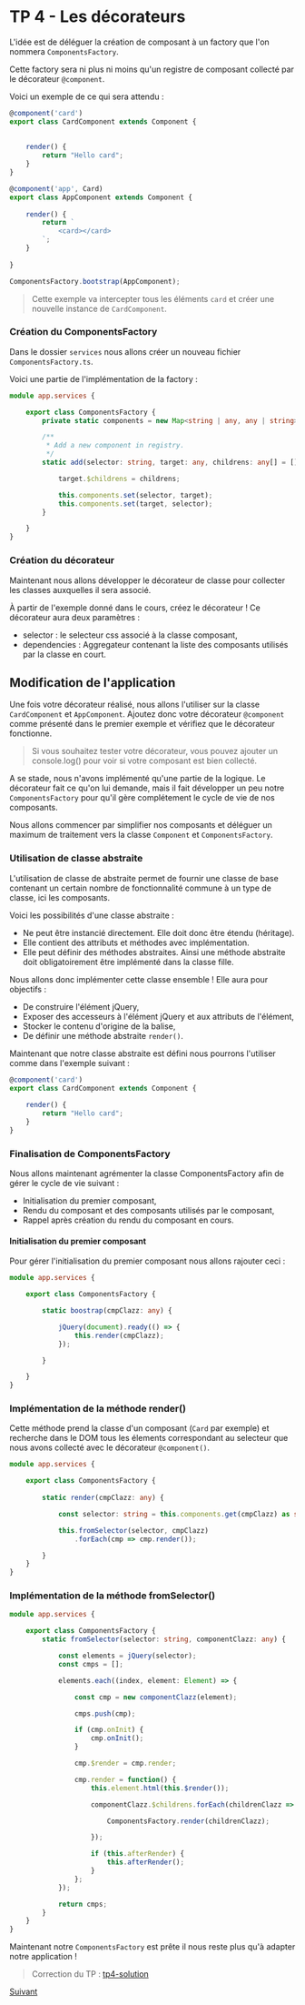 # TP 4 - Les décorateurs

L'idée est de déléguer la création de composant à un factory que l'on nommera `ComponentsFactory`.

Cette factory sera ni plus ni moins qu'un registre de composant collecté par le décorateur `@component`.

Voici un exemple de ce qui sera attendu :

```typescript
@component('card')
export class CardComponent extends Component {
   
    
    render() {
        return "Hello card";
    }
}

@component('app', Card)
export class AppComponent extends Component {
    
    render() {
        return `
            <card></card>  
        `;
    }
    
}

ComponentsFactory.bootstrap(AppComponent);
```

> Cette exemple va intercepter tous les éléments `card` et créer une nouvelle instance de `CardComponent`.

### Création du ComponentsFactory

Dans le dossier `services` nous allons créer un nouveau fichier `ComponentsFactory.ts`.

Voici une partie de l'implémentation de la factory :

```typescript
module app.services {

    export class ComponentsFactory {
        private static components = new Map<string | any, any | string>();

        /**
         * Add a new component in registry.
         */
        static add(selector: string, target: any, childrens: any[] = []) {

            target.$childrens = childrens;

            this.components.set(selector, target);
            this.components.set(target, selector);
        }

    }
}
```

### Création du décorateur

Maintenant nous allons développer le décorateur de classe pour collecter les classes auxquelles il sera associé.

À partir de l'exemple donné dans le cours, créez le décorateur ! Ce décorateur aura deux paramètres :

* selector : le selecteur css associé à la classe composant,
* dependencies : Aggregateur contenant la liste des composants utilisés par la classe en court.

## Modification de l'application

Une fois votre décorateur réalisé, nous allons l'utiliser sur la classe `CardComponent` et `AppComponent`.
Ajoutez donc votre décorateur `@component` comme présenté dans le premier exemple et vérifiez que le décorateur fonctionne.

> Si vous souhaitez tester votre décorateur, vous pouvez ajouter un console.log() pour voir si votre composant est bien collecté.

A se stade, nous n'avons implémenté qu'une partie de la logique. Le décorateur fait ce qu'on lui demande, mais il fait
développer un peu notre `ComponentsFactory` pour qu'il gère complétement le cycle de vie de nos composants.

Nous allons commencer par simplifier nos composants et déléguer un maximum de traitement vers la classe `Component` et `ComponentsFactory`.

### Utilisation de classe abstraite

L'utilisation de classe de abstraite permet de fournir une classe de base contenant un certain nombre de fonctionnalité commune à un type
de classe, ici les composants.

Voici les possibilités d'une classe abstraite :

* Ne peut être instancié directement. Elle doit donc être étendu (héritage).
* Elle contient des attributs et méthodes avec implémentation.
* Elle peut définir des méthodes abstraites. Ainsi une méthode abstraite doit obligatoirement être implémenté dans la classe fille.

Nous allons donc implémenter cette classe ensemble ! Elle aura pour objectifs :

* De construire l'élément jQuery,
* Exposer des accesseurs à l'élément jQuery et aux attributs de l'élément,
* Stocker le contenu d'origine de la balise,
* De définir une méthode abstraite `render()`.

Maintenant que notre classe abstraite est défini nous pourrons l'utiliser comme dans l'exemple suivant :

```typescript
@component('card')
export class CardComponent extends Component {
   
    render() {
        return "Hello card";
    }
}
```

### Finalisation de ComponentsFactory

Nous allons maintenant agrémenter la classe ComponentsFactory afin de gérer le cycle de vie suivant :

* Initialisation du premier composant,
* Rendu du composant et des composants utilisés par le composant,
* Rappel après création du rendu du composant en cours.


#### Initialisation du premier composant

Pour gérer l'initialisation du premier composant nous allons rajouter ceci :

```typescript
module app.services {

    export class ComponentsFactory {

        static boostrap(cmpClazz: any) {

            jQuery(document).ready(() => {
                this.render(cmpClazz);
            });

        }

    }
}
```

### Implémentation de la méthode render()

Cette méthode prend la classe d'un composant (`Card` par exemple) et recherche dans le DOM tous les élements correspondant 
au selecteur que nous avons collecté avec le décorateur `@component()`.

```typescript
module app.services {

    export class ComponentsFactory {
    
        static render(cmpClazz: any) {

            const selector: string = this.components.get(cmpClazz) as string;

            this.fromSelector(selector, cmpClazz)
                .forEach(cmp => cmp.render());

        }
    }
}
```

### Implémentation de la méthode fromSelector()

```typescript
module app.services {

    export class ComponentsFactory {
        static fromSelector(selector: string, componentClazz: any) {

            const elements = jQuery(selector);
            const cmps = [];

            elements.each((index, element: Element) => {

                const cmp = new componentClazz(element);

                cmps.push(cmp);

                if (cmp.onInit) {
                    cmp.onInit();
                }

                cmp.$render = cmp.render;

                cmp.render = function() {
                    this.element.html(this.$render());

                    componentClazz.$childrens.forEach(childrenClazz => {

                        ComponentsFactory.render(childrenClazz);

                    });

                    if (this.afterRender) {
                        this.afterRender();
                    }
                };
            });

            return cmps;
        }
    }
}
```

Maintenant notre `ComponentsFactory` est prête il nous reste plus qu'à adapter notre application !

> Correction du TP  : [tp4-solution](https://github.com/Romakita/tp-typescript/tree/tp4-solution)

[Suivant](https://github.com/Romakita/tp-typescript/blob/master/tp5-composant-recherche.md)
